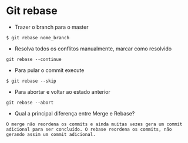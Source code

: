# Git rebase
* Trazer o branch para o master
````
$ git rebase nome_branch
````
* Resolva todos os conflitos manualmente, marcar como resolvido
````
git rebase --continue
````
* Para pular o commit execute
````
$ git rebase --skip
````
* Para abortar e voltar ao estado anterior
````
git rebase --abort
````

* Qual a principal diferença entre Merge e Rebase?
````
O merge não reordena os commits e ainda muitas vezes gera um commit adicional para ser concluído. O rebase reordena os commits, não gerando assim um commit adicional. 
````
